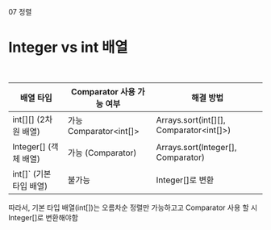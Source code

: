 07 정렬
# Integer vs int 배열

<br>

| 배열 타입 | Comparator 사용 가능 여부 | 해결 방법 |
|---|---|---|
| int[][] (2차원 배열) | 가능 Comparator<int[]> | Arrays.sort(int[][], Comparator<int[]>) |
| Integer[] (객체 배열) | 가능 (Comparator<Integer>) | Arrays.sort(Integer[], Comparator<Integer>) |
| int[]` (기본 타입 배열) | 불가능 | Integer[]로 변환 |

따라서, 기본 타입 배열(int[])는 오름차순 정렬만 가능하고고 Comparator 사용 할 시 Integer[]로 변환해야함
